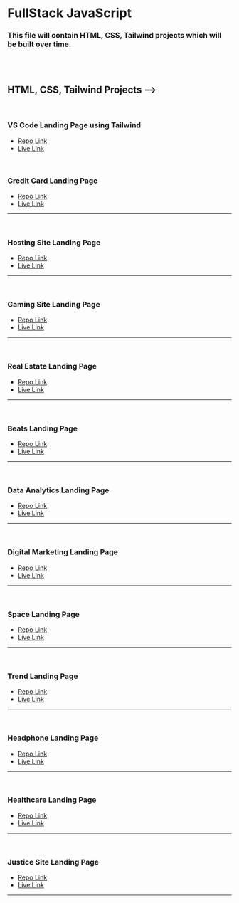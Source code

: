 # FullStack JavaScript 

### This file will contain HTML, CSS, Tailwind projects which will be built over time.
<br>
<br>

## HTML, CSS, Tailwind Projects -->

<br>

### VS Code Landing Page using Tailwind
- [Repo Link](https://github.com/MadhavSahi/FullStack-JavaScript-2022-23/tree/main/Class-08-Tailwind_27Nov2022/VSCode_Clone_Tailwind "Repo Link")
- [Live Link](https://madhavsahi-vscode-clone-tailwind.netlify.app/ "Live Link")

<br>

### Credit Card Landing Page
- [Repo Link](https://github.com/MadhavSahi/FullStack-JavaScript-2022-23/tree/main/Projects-Sols/12%20Dec%20Projects%20Sols%20-%20HTML%2CCSS/Project-1-Sol-Credit_Card_Page "Repo Link")
- [Live Link](https://credit-card-page-html-css-madhavsahi.netlify.app/ "Live Link")

<hr>
<br>

### Hosting Site Landing Page
- [Repo Link](https://github.com/MadhavSahi/FullStack-JavaScript-2022-23/tree/main/Projects-Sols/12%20Dec%20Projects%20Sols%20-%20HTML%2CCSS/Project-2-Sol-Hosting_Site_Page "Repo Link")
- [Live Link](https://hosting-site-html-css-madhavsahi.netlify.app/ "Live Link")

<hr>
<br>

### Gaming Site Landing Page
- [Repo Link](https://github.com/MadhavSahi/FullStack-JavaScript-2022-23/tree/main/Projects-Sols/12%20Dec%20Projects%20Sols%20-%20HTML%2CCSS/Project-3-Sol-Gaming_Landing_Page "Repo Link")
- [Live Link](https://gamingsite-html-css-madhavsahi.netlify.app/ "Live Link")

<hr>
<br>

### Real Estate Landing Page
- [Repo Link](https://github.com/MadhavSahi/FullStack-JavaScript-2022-23/tree/main/Projects-Sols/12%20Dec%20Projects%20Sols%20-%20HTML%2CCSS/Project-4-Sol_Real_Estate_Page "Repo Link")
- [Live Link](https://realestate-html-css-madhavsahi.netlify.app/ "Live Link")

<hr>
<br>

### Beats Landing Page
- [Repo Link](https://github.com/MadhavSahi/FullStack-JavaScript-2022-23/tree/main/Projects-Sols/12%20Dec%20Projects%20Sols%20-%20HTML%2CCSS/Project-5-Sol-Beats_Landing_Page "Repo Link")
- [Live Link](https://realestate-html-css-madhavsahi.netlify.app/ "Live Link")

<hr>
<br>

### Data Analytics Landing Page
- [Repo Link](https://github.com/MadhavSahi/FullStack-JavaScript-2022-23/tree/main/Projects-Sols/12%20Dec%20Projects%20Sols%20-%20HTML%2CCSS/Project-6-Sol-Data_Analytics_Page "Repo Link")
- [Live Link](https://realestate-html-css-madhavsahi.netlify.app/ "Live Link")

<hr>
<br>

### Digital Marketing Landing Page
- [Repo Link](https://github.com/MadhavSahi/FullStack-JavaScript-2022-23/tree/main/Projects-Sols/20Nov-Project_Sols%20-%20HTML%2CCSS/Project-1-Sol "Repo Link")
- [Live Link](https://realestate-html-css-madhavsahi.netlify.app/ "Live Link")

<hr>
<br>

### Space Landing Page
- [Repo Link](https://github.com/MadhavSahi/FullStack-JavaScript-2022-23/tree/main/Projects-Sols/20Nov-Project_Sols%20-%20HTML%2CCSS/Project-2-Sol "Repo Link")
- [Live Link](https://realestate-html-css-madhavsahi.netlify.app/ "Live Link")

<hr>
<br>

### Trend Landing Page
- [Repo Link](https://github.com/MadhavSahi/FullStack-JavaScript-2022-23/tree/main/Projects-Sols/20Nov-Project_Sols%20-%20HTML%2CCSS/Project-3-Sol "Repo Link")
- [Live Link](https://realestate-html-css-madhavsahi.netlify.app/ "Live Link")

<hr>
<br>

### Headphone Landing Page 
- [Repo Link](https://github.com/MadhavSahi/FullStack-JavaScript-2022-23/tree/main/Projects-Sols/26%20Nov%20Project%20Sols%20-%20Tailwind/Project-1-Sol "Repo Link")
- [Live Link](https://realestate-html-css-madhavsahi.netlify.app/ "Live Link")

<hr>
<br>

### Healthcare Landing Page
- [Repo Link](https://github.com/MadhavSahi/FullStack-JavaScript-2022-23/tree/main/Projects-Sols/26%20Nov%20Project%20Sols%20-%20Tailwind/Project-2-Sol "Repo Link")
- [Live Link](https://realestate-html-css-madhavsahi.netlify.app/ "Live Link")

<hr>
<br>

### Justice Site Landing Page 
- [Repo Link](https://github.com/MadhavSahi/FullStack-JavaScript-2022-23/tree/main/Projects-Sols/26%20Nov%20Project%20Sols%20-%20Tailwind/Project-3-Sol "Repo Link")
- [Live Link](https://realestate-html-css-madhavsahi.netlify.app/ "Live Link")

<hr>
<br>
